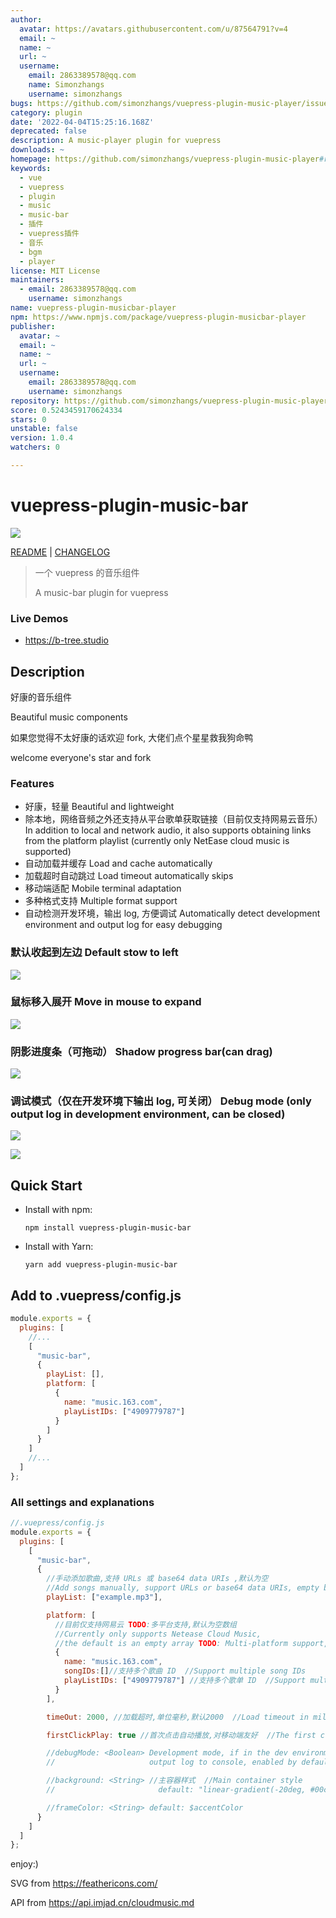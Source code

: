 ```yaml
---
author:
  avatar: https://avatars.githubusercontent.com/u/87564791?v=4
  email: ~
  name: ~
  url: ~
  username:
    email: 2863389578@qq.com
    name: Simonzhangs
    username: simonzhangs
bugs: https://github.com/simonzhangs/vuepress-plugin-music-player/issues
category: plugin
date: '2022-04-04T15:25:16.168Z'
deprecated: false
description: A music-player plugin for vuepress
downloads: ~
homepage: https://github.com/simonzhangs/vuepress-plugin-music-player#readme
keywords:
  - vue
  - vuepress
  - plugin
  - music
  - music-bar
  - 插件
  - vuepress插件
  - 音乐
  - bgm
  - player
license: MIT License
maintainers:
  - email: 2863389578@qq.com
    username: simonzhangs
name: vuepress-plugin-musicbar-player
npm: https://www.npmjs.com/package/vuepress-plugin-musicbar-player
publisher:
  avatar: ~
  email: ~
  name: ~
  url: ~
  username:
    email: 2863389578@qq.com
    username: simonzhangs
repository: https://github.com/simonzhangs/vuepress-plugin-music-player
score: 0.5243459170624334
stars: 0
unstable: false
version: 1.0.4
watchers: 0

---
```


# vuepress-plugin-music-bar

![](img/music-bar-0.png)

[README](./README.md) | [CHANGELOG](./CHANGELOG.md)

> 一个 vuepress 的音乐组件
>
> A music-bar plugin for vuepress

### Live Demos

- https://b-tree.studio

## Description

好康的音乐组件

Beautiful music components

如果您觉得不太好康的话欢迎 fork, 大佬们点个星星救我狗命鸭

welcome everyone's star and fork

### Features

- 好康，轻量 Beautiful and lightweight
- 除本地，网络音频之外还支持从平台歌单获取链接（目前仅支持网易云音乐） In addition to local and network audio, it also supports obtaining links from the platform playlist (currently only NetEase cloud music is supported)
- 自动加载并缓存 Load and cache automatically
- 加载超时自动跳过 Load timeout automatically skips
- 移动端适配 Mobile terminal adaptation
- 多种格式支持 Multiple format support
- 自动检测开发环境，输出 log, 方便调试 Automatically detect development environment and output log for easy debugging

### 默认收起到左边 Default stow to left

![](https://raw.githubusercontent.com/moecopilot/B-Tree.studio/master/docs/.vuepress/plugin/vuepress-plugin-music-bar/img/music-bar-1.png)

### 鼠标移入展开 Move in mouse to expand

![](https://raw.githubusercontent.com/moecopilot/B-Tree.studio/master/docs/.vuepress/plugin/vuepress-plugin-music-bar/img/music-bar-2.png)

### 阴影进度条（可拖动） Shadow progress bar(can drag)

![](https://raw.githubusercontent.com/moecopilot/B-Tree.studio/master/docs/.vuepress/plugin/vuepress-plugin-music-bar/img/music-bar-3.png)

### 调试模式（仅在开发环境下输出 log, 可关闭） Debug mode (only output log in development environment, can be closed)

![](https://raw.githubusercontent.com/moecopilot/B-Tree.studio/master/docs/.vuepress/plugin/vuepress-plugin-music-bar/img/music-bar-4.png)

![](https://raw.githubusercontent.com/moecopilot/B-Tree.studio/master/docs/.vuepress/plugin/vuepress-plugin-music-bar/img/music-bar-5.png)

## Quick Start

- Install with npm:

  `npm install vuepress-plugin-music-bar`

- Install with Yarn:

  `yarn add vuepress-plugin-music-bar`

## Add to .vuepress/config.js

```js
module.exports = {
  plugins: [
    //...
    [
      "music-bar",
      {
        playList: [],
        platform: [
          {
            name: "music.163.com",
            playListIDs: ["4909779787"]
          }
        ]
      }
    ]
    //...
  ]
};
```

### All settings and explanations

```js
//.vuepress/config.js
module.exports = {
  plugins: [
    [
      "music-bar",
      {
        //手动添加歌曲,支持 URLs 或 base64 data URIs ,默认为空
        //Add songs manually, support URLs or base64 data URIs, empty by default
        playList: ["example.mp3"],

        platform: [
          //目前仅支持网易云 TODO:多平台支持,默认为空数组
          //Currently only supports Netease Cloud Music,
          //the default is an empty array TODO: Multi-platform support,
          {
            name: "music.163.com",
            songIDs:[]//支持多个歌曲 ID  //Support multiple song IDs
            playListIDs: ["4909779787"] //支持多个歌单 ID  //Support multiple playlist IDs
          }
        ],

        timeOut: 2000, //加载超时,单位毫秒,默认2000  //Load timeout in milliseconds, default 2000

        firstClickPlay: true //首次点击自动播放,对移动端友好  //The first click autoplay, mobile friendly

        //debugMode: <Boolean> Development mode, if in the dev environment,
        //                     output log to console, enabled by default

        //background: <String> //主容器样式  //Main container style
        //                       default: "linear-gradient(-20deg, #00cdac 0%, #8ddad5 100%)"

        //frameColor: <String> default: $accentColor
      }
    ]
  ]
};
```

enjoy:)

SVG from https://feathericons.com/

API from https://api.imjad.cn/cloudmusic.md
